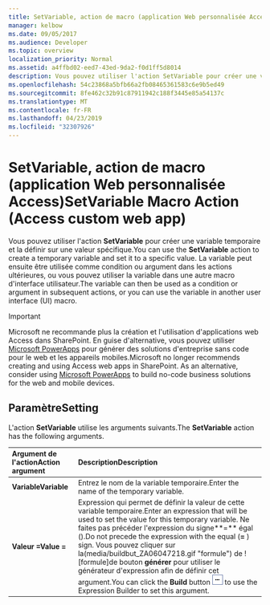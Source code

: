 ```yaml
---
title: SetVariable, action de macro (application Web personnalisée Access)
manager: kelbow
ms.date: 09/05/2017
ms.audience: Developer
ms.topic: overview
localization_priority: Normal
ms.assetid: a4ffbd02-eed7-43ed-9da2-f0d1ff5d8014
description: Vous pouvez utiliser l'action SetVariable pour créer une variable temporaire et la définir sur une valeur spécifique. La variable peut ensuite être utilisée comme condition ou argument dans les actions ultérieures, ou vous pouvez utiliser la variable dans une autre macro d'interface utilisateur.
ms.openlocfilehash: 54c23868a5bfb66a2fb08465361583c6e9b5ed49
ms.sourcegitcommit: 8fe462c32b91c87911942c188f3445e85a54137c
ms.translationtype: MT
ms.contentlocale: fr-FR
ms.lasthandoff: 04/23/2019
ms.locfileid: "32307926"
---
```

# <a name="setvariable-macro-action-access-custom-web-app"></a><span data-ttu-id="57bbb-104">SetVariable, action de macro (application Web personnalisée Access)</span><span class="sxs-lookup"><span data-stu-id="57bbb-104">SetVariable Macro Action (Access custom web app)</span></span>

<span data-ttu-id="57bbb-105">Vous pouvez utiliser l'action **SetVariable** pour créer une variable temporaire et la définir sur une valeur spécifique.</span><span class="sxs-lookup"><span data-stu-id="57bbb-105">You can use the **SetVariable** action to create a temporary variable and set it to a specific value.</span></span> <span data-ttu-id="57bbb-106">La variable peut ensuite être utilisée comme condition ou argument dans les actions ultérieures, ou vous pouvez utiliser la variable dans une autre macro d'interface utilisateur.</span><span class="sxs-lookup"><span data-stu-id="57bbb-106">The variable can then be used as a condition or argument in subsequent actions, or you can use the variable in another user interface (UI) macro.</span></span> 
  
> [!IMPORTANT]
> <span data-ttu-id="57bbb-p103">Microsoft ne recommande plus la création et l'utilisation d'applications web Access dans SharePoint. En guise d'alternative, vous pouvez utiliser [Microsoft PowerApps](https://powerapps.microsoft.com/en-us/) pour générer des solutions d'entreprise sans code pour le web et les appareils mobiles.</span><span class="sxs-lookup"><span data-stu-id="57bbb-p103">Microsoft no longer recommends creating and using Access web apps in SharePoint. As an alternative, consider using [Microsoft PowerApps](https://powerapps.microsoft.com/en-us/) to build no-code business solutions for the web and mobile devices.</span></span> 
  
## <a name="setting"></a><span data-ttu-id="57bbb-109">Paramètre</span><span class="sxs-lookup"><span data-stu-id="57bbb-109">Setting</span></span>

<span data-ttu-id="57bbb-110">L'action **SetVariable** utilise les arguments suivants.</span><span class="sxs-lookup"><span data-stu-id="57bbb-110">The **SetVariable** action has the following arguments.</span></span> 
  
|<span data-ttu-id="57bbb-111">**Argument de l'action**</span><span class="sxs-lookup"><span data-stu-id="57bbb-111">**Action argument**</span></span>|<span data-ttu-id="57bbb-112">**Description**</span><span class="sxs-lookup"><span data-stu-id="57bbb-112">**Description**</span></span>|
|:-----|:-----|
|<span data-ttu-id="57bbb-113">**Variable**</span><span class="sxs-lookup"><span data-stu-id="57bbb-113">**Variable**</span></span> <br/> |<span data-ttu-id="57bbb-114">Entrez le nom de la variable temporaire.</span><span class="sxs-lookup"><span data-stu-id="57bbb-114">Enter the name of the temporary variable.</span></span>  <br/> |
|<span data-ttu-id="57bbb-115">**Valeur =**</span><span class="sxs-lookup"><span data-stu-id="57bbb-115">**Value =**</span></span> <br/> |<span data-ttu-id="57bbb-116">Expression qui permet de définir la valeur de cette variable temporaire.</span><span class="sxs-lookup"><span data-stu-id="57bbb-116">Enter an expression that will be used to set the value for this temporary variable.</span></span> <span data-ttu-id="57bbb-117">Ne faites pas précéder l'expression du signe**=** égal ().</span><span class="sxs-lookup"><span data-stu-id="57bbb-117">Do not precede the expression with the equal (**=** ) sign.</span></span> <span data-ttu-id="57bbb-118">Vous pouvez cliquer sur la(media/buildbut_ZA06047218.gif "formule") de ![formule]de bouton **générer** pour utiliser le générateur d'expression afin de définir cet argument.</span><span class="sxs-lookup"><span data-stu-id="57bbb-118">You can click the **Build** button ![Formula](media/buildbut_ZA06047218.gif "Formula") to use the Expression Builder to set this argument.</span></span>  <br/> |
   


